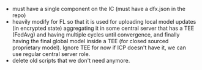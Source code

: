* must have a single component on the IC (must have a dfx.json in the repo)
* heavily modify for FL so that it is used for uploading local model updates (in encrypted state) aggregating it in some central server that has a TEE (FedAvg) and having multiple cycles until convergence, and finally having the final global model inside a TEE (for closed sourced proprietary model). Ignore TEE for now if ICP doesn't have it, we can use regular central server role.
* delete old scripts that we don't need anymore. 